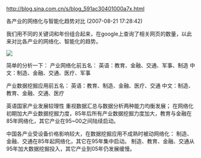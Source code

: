 http://blog.sina.com.cn/s/blog_591ac30401000a7x.html

各产业的网络化与智能化趋势对比 (2007-08-21 17:28:42)

我们用不同的关键词和年份组合起来，在google上查询了相关网页的数量，以此来对比各产业的网络化、智能化的趋势。

![](http://s13.sinaimg.cn/orignal/591ac304b5fa4a342990c)

简单的分析一下：
产业网络化前五名：
英语：教育、金融、交通、军事、制造
中文：制造、金融、交通、医疗、军事

产业数据挖掘应用前五名：
英语：教育、制造、金融、医疗、交通
中文：制造、教育、金融、交通、医疗

英语国家产业发展较理性
重视数据汇总与数据分析两种能力均衡发展；
在网络化初期加大产业数据挖掘力度，85年后所有产业数据挖掘力度加大，教育与金融在85年网络化，其它产业在95~00之间陆续启动。

中国各产业受设备价格影响较大，在数据挖掘应用不成熟时被动网络化：
制造、金融、交通在85年起网络化，其它在95年集中启动。
制造、教育、金融、交通从95年加大数据挖掘投入，其它产业到05年仍发展缓慢。